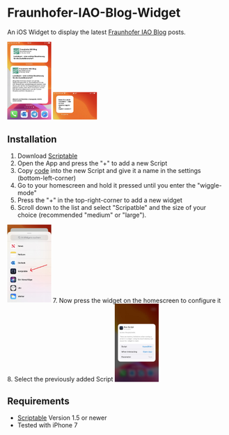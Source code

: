 # Fraunhofer-IAO-Blog-Widget
An iOS Widget to display the latest [Fraunhofer IAO Blog](https://blog.iao.fraunhofer.de/) posts.


<img src="https://github.com/stschick94/Fraunhofer-IAO-Blog-Widget/blob/main/Screenshots/Screenshot_Medium_Large.jpg?raw=true" width="20%"/> <img src="https://github.com/stschick94/Fraunhofer-IAO-Blog-Widget/blob/main/Screenshots/Screenshot_Small.jpg?raw=true" width="20%"/>

## Installation
1. Download [Scriptable](https://apps.apple.com/de/app/scriptable/id1405459188)
2. Open the App and press the "+" to add a new Script
3. Copy [code](https://raw.githubusercontent.com/stschick94/Fraunhofer-IAO-Blog-Widget/main/IAO-Blog-Widget.js) into the new Script and give it a name in the settings (bottom-left-corner)
4. Go to your homescreen and hold it pressed until you enter the "wiggle-mode"
5. Press the "+" in the top-right-corner to add a new widget
6. Scroll down to the list and select "Scripatble" and the size of your choice (recommended "medium" or "large").
<img src="https://github.com/stschick94/Fraunhofer-IAO-Blog-Widget/blob/main/Screenshots/Screenshot_Selection.jpg?raw=true" width="20%"/>
7. Now press the widget on the homescreen to configure it
8. Select the previously added Script

   <img src="https://github.com/stschick94/Fraunhofer-IAO-Blog-Widget/blob/main/Screenshots/Screenshot_Config.jpg?raw=true" width="20%"/>


## Requirements
- [Scriptable](https://apps.apple.com/de/app/scriptable/id1405459188) Version 1.5 or newer
- Tested with iPhone 7
